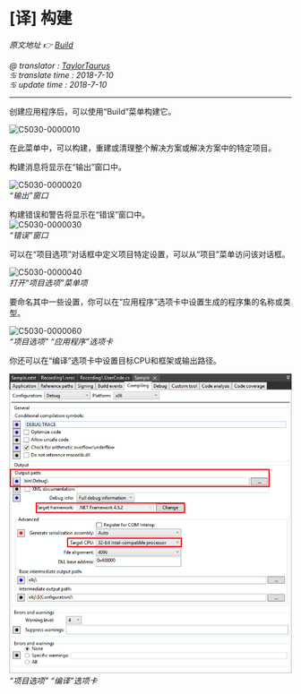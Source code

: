 # [译] 构建

*原文地址 👉 [Build][0]*

*@ translator : [TaylorTaurus](https://github.com/taylortaurus)*    
*♋ translate time : 2018-7-10*    
*♋ update time : 2018-7-10*  

---  

创建应用程序后，可以使用“Build”菜单构建它。

![C5030-0000010](https://gitee.com/taylortaurus/RX_UserGuide_GitBook_Picbed/raw/master/RanorexStudioExpert/C5030-0000010.png)  

在此菜单中，可以构建，重建或清理整个解决方案或解决方案中的特定项目。  

构建消息将显示在“输出”窗口中。  

![C5030-0000020](https://gitee.com/taylortaurus/RX_UserGuide_GitBook_Picbed/raw/master/RanorexStudioExpert/C5030-0000020.png)  
*“输出”窗口*   

构建错误和警告将显示在“错误”窗口中。  
![C5030-0000030](https://gitee.com/taylortaurus/RX_UserGuide_GitBook_Picbed/raw/master/RanorexStudioExpert/C5030-0000030.png)  
*“错误”窗口*  

可以在“项目选项”对话框中定义项目特定设置，可以从“项目”菜单访问该对话框。

![C5030-0000040](https://gitee.com/taylortaurus/RX_UserGuide_GitBook_Picbed/raw/master/RanorexStudioExpert/C5030-0000040.png)  
*打开“项目选项”菜单项*

要命名其中一些设置，你可以在“应用程序”选项卡中设置生成的程序集的名称或类型。 

![C5030-0000060](https://gitee.com/taylortaurus/RX_UserGuide_GitBook_Picbed/raw/master/RanorexStudioExpert/C5030-0000060.png)  
*“项目选项” “应用程序”选项卡*  

你还可以在“编译”选项卡中设置目标CPU和框架或输出路径。 

![C5030-0000050](https://raw.githubusercontent.com/taylortaurus/RX_UserGuide_GitBook_Picbed/master/RanorexStudioExpert/C5030-0000050.png)  
*“项目选项” “编译”选项卡* 
 



[0]: https://www.ranorex.com/help/latest/ranorex-studio-expert/ranorex-studio-ide/build/